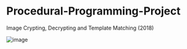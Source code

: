 # Procedural-Programming-Project
Image Crypting, Decrypting and Template Matching (2018)

![image](https://user-images.githubusercontent.com/48520340/219868654-0afbd270-abc9-47c1-a01a-3230dda9fbd4.png)
